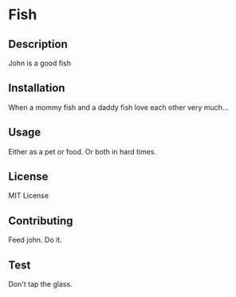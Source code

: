 # Fish

## Description
John is a good fish

## Installation
When a mommy fish and a daddy fish love each other very much...

## Usage 
Either as a pet or food. Or both in hard times.

## License
MIT License

## Contributing
Feed john. Do it.

## Test
Don't tap the glass.
